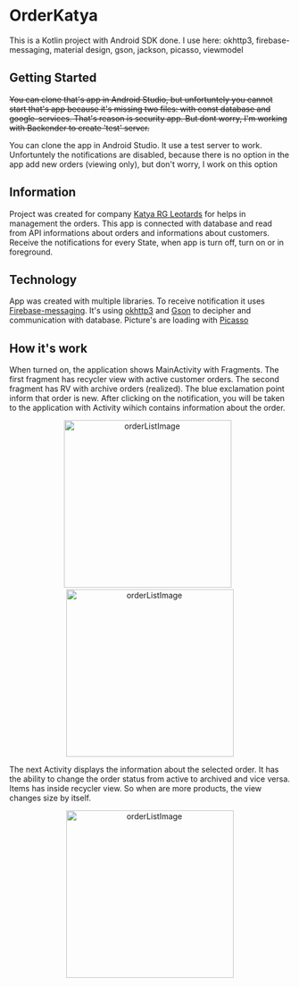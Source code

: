 # OrderKatya
This is a Kotlin project with Android SDK done. I use here: okhttp3, firebase-messaging, material design, gson, jackson, picasso, viewmodel
## Getting Started
~~You can clone that's app in Android Studio, but unfortuntely you cannot start that's app because it's missing two files: with const database and google-services. That's reason is security app. But dont worry, I'm working with Backender to create 'test' server.~~

You can clone the app in Android Studio. It use a test server to work. Unfortuntely the notifications are disabled, because there is no option in the app add new orders (viewing only), but don't worry, I work on this option

## Information
Project was created for company  [Katya RG Leotards](https://katya-rg.eu/) for helps in  management the orders. This app is connected with database and read from API informations about orders and informations about customers. Receive the notifications for every State, when app is turn off, turn on or in foreground.

## Technology
App was created with multiple libraries. To receive notification it uses [Firebase-messaging](https://firebase.google.com/docs/cloud-messaging). 
It's using [okhttp3](https://square.github.io/okhttp/) and [Gson](https://github.com/google/gson) to decipher and communication with database. 
Picture's are loading with [Picasso](https://square.github.io/picasso/)

## How it's work

When turned on, the application shows MainActivity with Fragments. The first fragment has recycler view with active customer orders. The second fragment has RV with archive orders (realized). The blue exclamation point inform that order is new. After clicking on the notification, you will be taken to the application with Activity wihich contains information about the order.

<p float="left" align="center">

<!---<img src="https://user-images.githubusercontent.com/65240240/198530797-35e8fe91-2a81-40d9-9032-4a940351335e.png" alt="orderListImage" width="500"/>
<img src="https://user-images.githubusercontent.com/65240240/198531444-437728f8-64a9-4343-8192-53ea150c1a79.png" alt="orderListImage" width="500"/>--->
<img src="https://github.com/Zalezny/OrderKatyas/assets/65240240/167befb8-6ffd-48c6-8d49-825446fd56d5" alt="orderListImage" width="300"/>
&nbsp;
<img src="https://github.com/Zalezny/OrderKatyas/assets/65240240/1813dcad-8672-4139-a35a-0585e5a29c25" alt="orderListImage" width="300"/>
</p>

The next Activity displays the information about the selected order. It has the ability to change the order status from active to archived and vice versa. Items has inside recycler view. So when are more products, the view changes size by itself.
<p align="center" align ="center">
<!-- <img src="https://user-images.githubusercontent.com/65240240/198532379-77b19660-bb3f-4cc6-906e-452996444cfa.png" alt="orderListImage" width="500"/> -->
  <img src="https://github.com/Zalezny/OrderKatyas/assets/65240240/9d75012c-0037-4578-85d2-54a614919590" alt="orderListImage" width="300"/>
</p>
